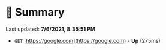 # 📖 Summary
Last updated: **7/6/2021, 8:35:51 PM**

- `GET` [https://google.com](https://google.com) - **Up** (275ms)
